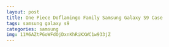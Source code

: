 ```yaml
---
layout: post
title: One Piece Doflamingo Family Samsung Galaxy S9 Case
tags: samsung galaxy s9
categories: samsung
img: 11M6AZtPGoWFdOjDxnKhRiKXWC1w933jZ
---
```

